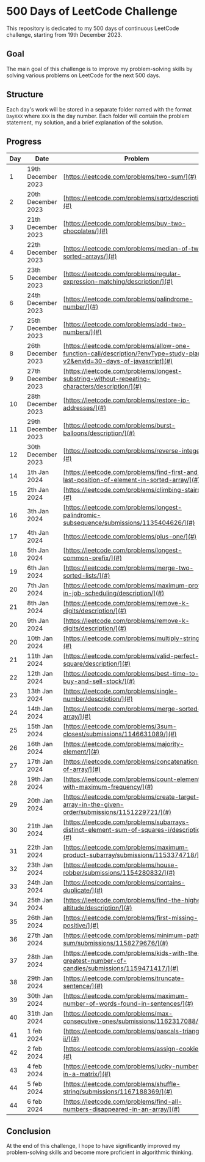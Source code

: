 # 500 Days of LeetCode Challenge

This repository is dedicated to my 500 days of continuous LeetCode challenge, starting from 19th December 2023.

## Goal

The main goal of this challenge is to improve my problem-solving skills by solving various problems on LeetCode for the next 500 days.

## Structure

Each day's work will be stored in a separate folder named with the format `DayXXX` where `XXX` is the day number. Each folder will contain the problem statement, my solution, and a brief explanation of the solution.

## Progress

| Day | Date               | Problem                                                                                                                  | Solution                                              |
|-----|--------------------|--------------------------------------------------------------------------------------------------------------------------|-------------------------------------------------------|
| 1   | 19th December 2023 | [https://leetcode.com/problems/two-sum/](#)                                                                              | [https://github.com/silahpapa/leetcode-challenges/blob/main/day-1/index.php](#) |
| 2   | 20th December 2023 | [https://leetcode.com/problems/sqrtx/description/](#)                                                                    | [https://github.com/silahpapa/leetcode-challenges/blob/main/day-2/index.php](#) |
| 3   | 21th December 2023 | [https://leetcode.com/problems/buy-two-chocolates/](#)                                                                   | [https://github.com/silahpapa/leetcode-challenges/tree/main/week1/day-3](#) |
| 4   | 22th December 2023 | [https://leetcode.com/problems/median-of-two-sorted-arrays/](#)                                                          | [https://github.com/silahpapa/leetcode-challenges/tree/main/week1/day-4](#) |
| 5   | 23th December 2023 | [https://leetcode.com/problems/regular-expression-matching/description/](#)                                              | [https://github.com/silahpapa/leetcode-challenges/tree/main/week1/day-5](#) |
| 6   | 24th December 2023 | [https://leetcode.com/problems/palindrome-number/](#)                                                                    | [https://github.com/silahpapa/leetcode-challenges/tree/main/week1/day-6](#) |
| 7   | 25th December 2023 | [https://leetcode.com/problems/add-two-numbers/](#)                                                                      | [https://github.com/silahpapa/leetcode-challenges/tree/main/week1/day-7](#) |
| 8   | 26th December 2023 | [https://leetcode.com/problems/allow-one-function-call/description/?envType=study-plan-v2&envId=30-days-of-javascript](#) | [https://github.com/silahpapa/leetcode-challenges/tree/main/week2/day-1](#) |
| 9   | 27th December 2023 | [https://leetcode.com/problems/longest-substring-without-repeating-characters/description/](#)                           | [ https://github.com/silahpapa/leetcode-challenges/tree/main/week2/day-2](#) |
| 10  | 28th December 2023 | [https://leetcode.com/problems/restore-ip-addresses/](#)                                                                 | [https://github.com/silahpapa/leetcode-challenges/tree/main/week2/day-3](#) |
| 11  | 29th December 2023 | [https://leetcode.com/problems/burst-balloons/description/](#)                                                           | [https://github.com/silahpapa/leetcode-challenges/tree/main/week2/day-4](#) |
| 12  | 30th December 2023 | [https://leetcode.com/problems/reverse-integer/](#)                                                                      | [https://github.com/silahpapa/leetcode-challenges/tree/main/week2/day-5](#) |
| 14  | 1th Jan 2024       | [https://leetcode.com/problems/find-first-and-last-position-of-element-in-sorted-array/](#)                              | [https://github.com/silahpapa/leetcode-challenges/tree/main/week2/day-6](#)                                             |
| 15  | 2th Jan 2024       | [https://leetcode.com/problems/climbing-stairs/](#)                                                                      | [https://github.com/silahpapa/leetcode-challenges/tree/main/week2/day-7](#)                                             |
| 16  | 3th Jan 2024       | [https://leetcode.com/problems/longest-palindromic-subsequence/submissions/1135404626/](#)                               | [ https://github.com/silahpapa/leetcode-challenges/tree/main/week3/day-1](#)                                        |
| 17  | 4th Jan 2024       | [https://leetcode.com/problems/plus-one/](#)                                                                             | [https://github.com/silahpapa/leetcode-challenges/tree/main/week3/day-3](#)                                         |
| 18  | 5th Jan 2024       | [https://leetcode.com/problems/longest-common-prefix/](#)                                                                | [https://github.com/silahpapa/leetcode-challenges/tree/main/week3/day-4](#)                                           |
| 19  | 6th Jan 2024       | [https://leetcode.com/problems/merge-two-sorted-lists/](#)                                                               | [https://github.com/silahpapa/leetcode-challenges/tree/main/week3/day-5](#)                                            |
| 20  | 7th Jan 2024       | [https://leetcode.com/problems/maximum-profit-in-job-scheduling/description/](#)                                         | [https://github.com/silahpapa/leetcode-challenges/tree/main/week3/day-6](#)                                            |
| 21  | 8th Jan 2024       | [https://leetcode.com/problems/remove-k-digits/description/](#)                                                          | [https://github.com/silahpapa/leetcode-challenges/tree/main/week3/day-7](#)                                            |
| 20  | 9th Jan 2024       | [https://leetcode.com/problems/remove-k-digits/description/](#)                                                          | [https://github.com/silahpapa/leetcode-challenges/tree/main/week4/day-1](#)                                            |
| 20  | 10th Jan 2024      | [https://leetcode.com/problems/multiply-strings/](#)                                                                     | [https://github.com/silahpapa/leetcode-challenges/tree/main/week4/day-2](#)                                            |
| 21  | 11th Jan 2024      | [https://leetcode.com/problems/valid-perfect-square/description/](#)                                                     | [https://github.com/silahpapa/leetcode-challenges/tree/main/week4/day-3](#)                                            |
| 22  | 12th Jan 2024      | [https://leetcode.com/problems/best-time-to-buy-and-sell-stock/](#)                                                      | [https://github.com/silahpapa/leetcode-challenges/tree/main/week4/day-4](#)                                            |
| 23  | 13th Jan 2024      | [https://leetcode.com/problems/single-number/description/](#)                                                            | [https://github.com/silahpapa/leetcode-challenges/tree/main/week4/day-5](#)                                            |
| 24  | 14th Jan 2024      | [https://leetcode.com/problems/merge-sorted-array/](#)                                                                   | [https://github.com/silahpapa/leetcode-challenges/tree/main/week4/day-6](#)                                            |
| 25  | 15th Jan 2024      | [https://leetcode.com/problems/3sum-closest/submissions/1146631089/](#)                                                  | [https://github.com/silahpapa/leetcode-challenges/tree/main/week4/day-7](#)                                            |
| 26  | 16th Jan 2024      | [https://leetcode.com/problems/majority-element/](#)                                                                     | [https://github.com/silahpapa/leetcode-challenges/tree/main/week5/day-1](#)                                            |
| 27  | 17th Jan 2024      | [https://leetcode.com/problems/concatenation-of-array/](#)                                                               | [https://github.com/silahpapa/leetcode-challenges/tree/main/week5/day-2](#)                                            |
| 28  | 19th Jan 2024      | [https://leetcode.com/problems/count-elements-with-maximum-frequency/](#)                                                | [https://github.com/silahpapa/leetcode-challenges/tree/main/week5/day-4](#)                                            |
| 29  | 20th Jan 2024      | [https://leetcode.com/problems/create-target-array-in-the-given-order/submissions/1151229721/](#)                        | [https://github.com/silahpapa/leetcode-challenges/tree/main/week5/day-5](#)                                            |
| 30  | 21th Jan 2024      | [https://leetcode.com/problems/subarrays-distinct-element-sum-of-squares-i/description/](#)                              | [https://github.com/silahpapa/leetcode-challenges/tree/main/week5/day-6](#)                                            |
| 31  | 22th Jan 2024      | [https://leetcode.com/problems/maximum-product-subarray/submissions/1153374718/](#)                                      | [https://github.com/silahpapa/leetcode-challenges/tree/main/week5/day-7](#)                                            |
| 32  | 23th Jan 2024      | [https://leetcode.com/problems/house-robber/submissions/1154280832/](#)                                                  | [https://github.com/silahpapa/leetcode-challenges/tree/main/week6/day-1](#)                                            |
| 33  | 24th Jan 2024      | [https://leetcode.com/problems/contains-duplicate/](#)                                                                   | [https://github.com/silahpapa/leetcode-challenges/tree/main/week6/day-2](#)                                            |
| 34  | 25th Jan 2024      | [https://leetcode.com/problems/find-the-highest-altitude/description/](#)                                                | [https://github.com/silahpapa/leetcode-challenges/tree/main/week6/day-3](#)                                            |
| 35  | 26th Jan 2024      | [https://leetcode.com/problems/first-missing-positive/](#)                                                               | [https://github.com/silahpapa/leetcode-challenges/tree/main/week6/day-4](#)                                            |
| 36  | 27th Jan 2024      | [https://leetcode.com/problems/minimum-path-sum/submissions/1158279676/](#)                                              | [https://github.com/silahpapa/leetcode-challenges/tree/main/week6/day-5](#)                                            |
| 37  | 28th Jan 2024      | [https://leetcode.com/problems/kids-with-the-greatest-number-of-candies/submissions/1159471417/](#)                      | [https://github.com/silahpapa/leetcode-challenges/tree/main/week6/day-6](#)                                            |
| 38  | 29th Jan 2024      | [https://leetcode.com/problems/truncate-sentence/](#)                                                                    | [https://github.com/silahpapa/leetcode-challenges/tree/main/week6/day-7](#)              |
| 39  | 30th Jan 2024      | [https://leetcode.com/problems/maximum-number-of-words-found-in-sentences/](#)                                           | [https://github.com/silahpapa/leetcode-challenges/tree/main/week6/day-7](#)              |
| 40  | 31th Jan 2024      | [https://leetcode.com/problems/max-consecutive-ones/submissions/1162317088/](#)                                          | [https://github.com/silahpapa/leetcode-challenges/tree/main/week7/day-1](#)              |
| 41  | 1 feb 2024         | [https://leetcode.com/problems/pascals-triangle-ii/](#)                                                                  | [https://github.com/silahpapa/leetcode-challenges/tree/main/week7/day-2](#)              |
| 42  | 2 feb 2024         | [https://leetcode.com/problems/assign-cookies/](#)                                                                  | [https://github.com/silahpapa/leetcode-challenges/tree/main/week7/day-3](#)              |
| 43  | 4 feb 2024         | [https://leetcode.com/problems/lucky-numbers-in-a-matrix/](#)                                                                 [](#)              |
| 44  | 5 feb 2024         | [https://leetcode.com/problems/shuffle-string/submissions/1167188369/](#)                                                                 [](#)              |
| 44  | 6 feb 2024         | [https://leetcode.com/problems/find-all-numbers-disappeared-in-an-array/](#)                                                                 [](#)              |
## Conclusion
At the end of this challenge, I hope to have significantly improved my problem-solving skills and become more proficient in algorithmic thinking.
